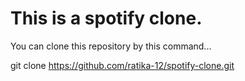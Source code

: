 # This is a spotify clone.


You can clone this repository by this command...

git clone https://github.com/ratika-12/spotify-clone.git


